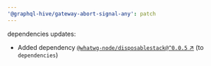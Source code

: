 ```yaml
---
'@graphql-hive/gateway-abort-signal-any': patch
---
```


dependencies updates: 

- Added dependency [`@whatwg-node/disposablestack@^0.0.5` ↗︎](https://www.npmjs.com/package/@whatwg-node/disposablestack/v/0.0.5) (to `dependencies`)
